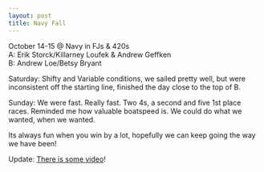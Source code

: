 ```yaml
--- 
layout: post
title: Navy Fall
---
```

October 14-15 @ Navy in FJs & 420s<br />
A: Erik Storck/Killarney Loufek & Andrew Geffken<br />
B: Andrew Loe/Betsy Bryant

Saturday: Shifty and Variable conditions, we sailed pretty well, but were inconsistent off the starting line, finished the day close to the top of B.

Sunday: We were fast. Really fast. Two 4s, a second and five 1st place races. Reminded me how valuable boatspeed is. We could do what we wanted, when we wanted. 

Its always fun when you win by a lot, hopefully we can keep going the way we have been!

Update: <a href="http://journal.andrewloe.com/2006/10/30/i-m-famous">There is some video</a>!
